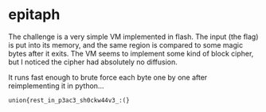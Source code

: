 # epitaph

The challenge is a very simple VM implemented in flash. The input (the flag) is put into its memory, and the same region is compared to some magic bytes after it exits. The VM seems to implement some kind of block cipher, but I noticed the cipher had absolutely no diffusion.

It runs fast enough to brute force each byte one by one after reimplementing it in python...

```
union{rest_in_p3ac3_sh0ckw44v3_:(}
```
